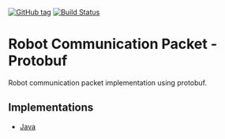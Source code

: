 [![GitHub tag](https://img.shields.io/github/tag/nnadeau/robot-communication-packet-proto.svg?maxAge=2592000?style=flat-square)](https://github.com/nnadeau/robot-communication-packet-proto/releases)
[![Build Status](https://travis-ci.org/nnadeau/robot-communication-packet-proto.svg?branch=master)](https://travis-ci.org/nnadeau/robot-communication-packet-proto)

# Robot Communication Packet - Protobuf
Robot communication packet implementation using protobuf.

## Implementations
- [Java](https://github.com/nnadeau/robot-communication-packet-java)
